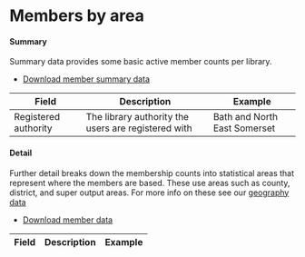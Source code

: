 Members by area
===============

#### Summary

Summary data provides some basic active member counts per library.

- [Download member summary data](./members_summary.csv)

| Field | Description | Example |
| ----- | ----------- | ------- |
| Registered authority | The library authority the users are registered with | Bath and North East Somerset |


#### Detail

Further detail breaks down the membership counts into statistical areas that represent where the members are based. These use areas such as county, district, and super output areas. For more info on these see our [geography data](./../geography/README.md)

- [Download member data](./members.csv)

| Field | Description | Example |
| ----- | ----------- | ------- |
